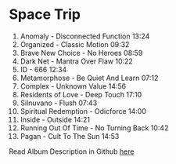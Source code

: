 # Space Trip

1. Anomaly - Disconnected Function 13:24
2. Organized - Classic Motion 09:32
3. Brave New Choice - No Heroes 08:59
4. Dark Net - Mantra Over Flaw 10:22
5. ID - 666 12:34
6. Metamorphose - Be Quiet And Learn 07:12
7. Complex - Unknown Value 14:56
8. Residents of Love - Deep Touch 17:10
9. Silnuvano - Flush 07:43
10. Spiritual Redemption - Odicforce 14:00
11. Inside - Outside 14:21
12. Running Out Of Time - No Turning Back 10:42
13. Pagan - Cult To The Sun 14:53

Read Album Description in Github [here](../../Dreams/Descriptions/Space_Trip.md)